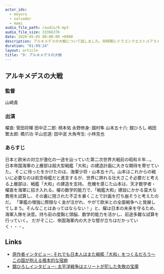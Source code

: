 ```yaml
---
actor_ids:
  - moyuru
  - salvador
  - mami
audio_file_path: /audio/9.mp3
audio_file_size: 33366376
date: 2020-05-05 00:00:00 +0900
description: アルキメデスの大戦について話しました。同時期にドラゴンクエストユアストーリーを監督し色々と注目された山崎監督の本気作。大艦巨砲主義と航空主兵主義の論争を通して日本人のメンタリティを映し出す。
duration: "01:09:24"
layout: article
title: "9: アルキメデスの大戦
---
```


## アルキメデスの大戦

### 監督
山崎貴

### 出演
櫂直: 菅田将暉
田中正二郎: 柄本佑
永野修身: 國村隼
山本五十六: 舘ひろし
嶋田繁太郎: 橋爪功
平山忠道: 田中泯
大角岑生: 小林克也

### あらすじ
日本と欧米の対立が激化の一途を辿っていた第二次世界大戦前の昭和８年...。
日本帝国海軍の上層部は超大型戦艦「大和」の建造計画に大きな期待を寄せていた。
そこに待ったをかけたのは、海軍少将・山本五十六。山本はこれからの戦いに必要なのは航空母艦だと進言するが、世界に誇れる壮大さこそ必要だと考える上層部は、戦艦「大和」の建造を支持。
危機を感じた山本は、天才数学者・櫂直を海軍に招き入れる。櫂の数学的能力で、「戦艦大和」建設にかかる莫大な費用を試算し、その裏に隠された不正を暴くことで計画を打ち崩そうと考えたのだ。
「軍艦の増強に際限なく金が注がれ、やがて欧米との全面戦争へと発展してしまう。そんなことはあってはならない！」と、櫂は日本の未来を守るため、海軍入隊を決意。持ち前の度胸と頭脳、数学的能力を活かし、前途多難な試算を行っていく。
だがそこに、帝国海軍内の大きな壁が立ちはだかっていく・・・。

## Links
- [原作者インタビュー: それでも日本人はまた戦艦「大和」をつくるだろう〜この国が抱える根本的な宿痾](https://gendai.ismedia.jp/articles/-/49318)
- [舘ひろしインタビュー: 太平洋戦争はエリートが犯した失敗の宝庫](https://www.nikkan-gendai.com/articles/view/geino/260305)